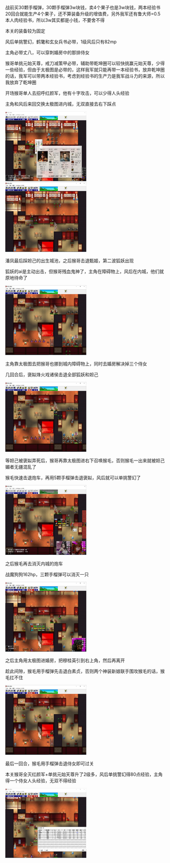 战前买30颗手榴弹，30颗手榴弹3w块钱，卖4个果子也是3w块钱，两本经验书20回合就能生产4个果子，还不算装备升级的增值费，另外我军还有鲁大师=0.5本人肉经验书，所以3w其实都是小钱，不要舍不得

本关的装备较为固定

风后单挑警幻，鹤氅和玄女兵书必带，1级风后只有82mp

主角必带丈八，可以穿刺婚房中的那排侍女

猴哥单挑元始天尊，戒刀减策甲必带，辅助带乾坤圈可以较快挑赢元始天尊，少得一些经验，但由于太极图是必带的，这样我军就只能再带一本经验书，放弃乾坤圈的话，我军可以带两本经验书，考虑到经验书的生产力是我军战斗力的来源，所以我放弃了乾坤圈

开场猴哥单人去招呼红颜军，他有十字攻击，可以少得人头经验

主角和风后来回交换太极图进内城，无双直接去右下踩点

<img src="../img/16/01.jpg" style="zoom:25%;" />
<img src="../img/16/02.jpg" style="zoom:25%;" />

潘凤最后踩妲己的出生城池，之后猴哥击退甄姬，第二波狐妖出现

狐妖的ai是主动出击，但猴哥残血鬼神了，主角在障碍物上，风后在内城，他们就原地待命了

<img src="../img/16/03.jpg" style="zoom:25%;" />

主角靠太极图去把猴哥也挪到城内障碍物上，同时去婚房解决掉三个侍女

几回合后，褒姒烽火戏诸侯击退全部狐妖和妲己

<img src="../img/16/04.jpg" style="zoom:25%;" />

等妲己被褒姒弄死后，猴哥再靠太极图进右下召唤猴毛，否则猴毛一出来就被妲己媚者无疆混乱了

猴毛快速击退炮车，再用5颗手榴弹击退褒姒，风后就可以单挑警幻了

<img src="../img/16/06.jpg" style="zoom:25%;" />

之后猴毛再去消灭内城的炮车

战魔狗狗162hp，三颗手榴弹可以消灭一只

<img src="../img/16/07.jpg" style="zoom:25%;" />

之后主角用太极图进婚房，把穆桂英引到右上角，然后再离开

趁此间隙，猴毛用手榴弹先击退白素贞，否则两个神装新娘联手围攻猴毛的话，猴毛扛不住

<img src="../img/16/08.jpg" style="zoom:25%;" />

最后一回合，猴毛用手榴弹击退侍女即可过关

本关猴哥全灭红颜军+单挑元始天尊升了2级多，风后单挑警幻得80点经验，主角得一个侍女人头经验，无双不得经验

<img src="../img/16/09.jpg" style="zoom:25%;" />
